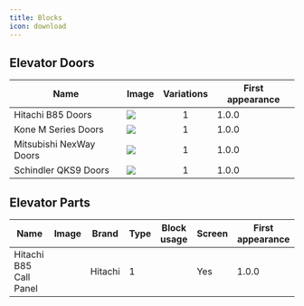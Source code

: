 ```yaml
---
title: Blocks
icon: download
---
```

## Elevator Doors
| Name | Image | Variations | First appearance |
| - | - | :-: | - |
| Hitachi B85 Doors | ![](http://image.yunzhu.host/i/2025/05/02/6814483b264c8.png) | 1 | 1.0.0 |
| Kone M Series Doors | ![](http://image.yunzhu.host/i/2025/05/02/68144838beee4.png) | 1 | 1.0.0 |
| Mitsubishi NexWay Doors | ![](http://image.yunzhu.host/i/2025/05/02/6814482ee1822.png) | 1 | 1.0.0 |
| Schindler QKS9 Doors | ![](http://image.yunzhu.host/i/2025/05/02/68144889385d2.png) | 1 | 1.0.0 |

## Elevator Parts
| Name | Image | Brand | Type | Block usage | Screen | First appearance |
| - | - | :-: | - | - | - | - |
| Hitachi B85 Call Panel | ![]() | Hitachi | 1 |  | Yes | 1.0.0 |
